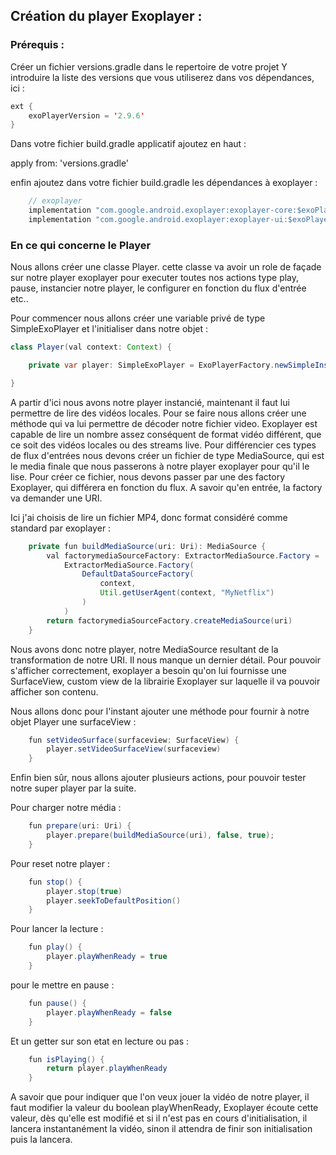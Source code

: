 ## Création du player Exoplayer :

### Prérequis :

Créer un fichier versions.gradle dans le repertoire de votre projet
Y introduire la liste des versions que vous utiliserez dans vos dépendances,
ici :

```java
ext {
    exoPlayerVersion = '2.9.6'
}
```

Dans votre fichier build.gradle applicatif ajoutez en haut :

apply from: 'versions.gradle'

enfin ajoutez dans votre fichier build.gradle les dépendances à exoplayer :

```java
    // exoplayer
    implementation "com.google.android.exoplayer:exoplayer-core:$exoPlayerVersion"
    implementation "com.google.android.exoplayer:exoplayer-ui:$exoPlayerVersion"
```

### En ce qui concerne le Player

Nous allons créer une classe Player. cette classe va avoir un role de façade sur notre player exoplayer pour executer toutes nos actions type play, pause, instancier notre player, le configurer en fonction du flux d'entrée etc..

Pour commencer nous allons créer une variable privé de type SimpleExoPlayer et l'initialiser dans notre objet :

```java
class Player(val context: Context) {

    private var player: SimpleExoPlayer = ExoPlayerFactory.newSimpleInstance(context)

}
```

A partir d'ici nous avons notre player instancié, maintenant il faut lui permettre de lire des vidéos locales. Pour se faire nous allons créer une méthode qui va lui permettre de décoder notre fichier video. Exoplayer est capable de lire un nombre assez conséquent de format vidéo différent, que ce soit des vidéos locales ou des streams live. Pour différencier ces types de flux d'entrées nous devons créer un fichier de type MediaSource, qui est le media finale que nous passerons à notre player exoplayer pour qu'il le lise. Pour créer ce fichier, nous devons passer par une des factory Exoplayer, qui différera en fonction du flux. A savoir qu'en entrée, la factory va demander une URI.

Ici j'ai choisis de lire un fichier MP4, donc format considéré comme standard par exoplayer :

```java
    private fun buildMediaSource(uri: Uri): MediaSource {
        val factorymediaSourceFactory: ExtractorMediaSource.Factory =
            ExtractorMediaSource.Factory(
                DefaultDataSourceFactory(
                    context,
                    Util.getUserAgent(context, "MyNetflix")
                )
            )
        return factorymediaSourceFactory.createMediaSource(uri)
    }
```

Nous avons donc notre player, notre MediaSource resultant de la transformation de notre URI. Il nous manque un dernier détail. Pour pouvoir s'afficher correctement, exoplayer a besoin qu'on lui fournisse une SurfaceView, custom view de la librairie Exoplayer sur laquelle il va pouvoir afficher son contenu.

Nous allons donc pour l'instant ajouter une méthode pour fournir à notre objet Player une surfaceView :

```java
    fun setVideoSurface(surfaceview: SurfaceView) {
        player.setVideoSurfaceView(surfaceview)
    }
```

Enfin bien sûr, nous allons ajouter plusieurs actions, pour pouvoir tester notre super player par la suite.

Pour charger notre média :

```java
    fun prepare(uri: Uri) {
        player.prepare(buildMediaSource(uri), false, true);
    }
```

Pour reset notre player :

```java
    fun stop() {
        player.stop(true)
        player.seekToDefaultPosition()
    }
```

Pour lancer la lecture :

```java
    fun play() {
        player.playWhenReady = true
    }
```

pour le mettre en pause :

```java
    fun pause() {
        player.playWhenReady = false
    }
```

Et un getter sur son etat en lecture ou pas :

```java
    fun isPlaying() {
        return player.playWhenReady 
    }
```

A savoir que pour indiquer que l'on veux jouer la vidéo de notre player, il faut modifier la valeur du boolean playWhenReady, Exoplayer écoute cette valeur, dès qu'elle est modifié et si il n'est pas en cours d'initialisation, il lancera instantanément la vidéo, sinon il attendra de finir son initialisation puis la lancera.

